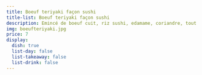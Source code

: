 ```yaml
---
title: Boeuf teriyaki façon sushi
title-list: Boeuf teriyaki façon sushi
description: Emincé de boeuf cuit, riz sushi, edamame, coriandre, tout ça flashé de teriyaki maison.
img: boeufteriyaki.jpg
price: 7
display:
  dish: true
  list-day: false
  list-takeaway: false
  list-drink: false
---
```

